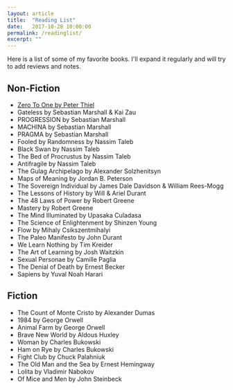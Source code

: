 ```yaml
---
layout: article
title:  "Reading List"
date:   2017-10-28 10:00:00
permalink: /readinglist/
excerpt: ""
---
```


Here is a list of some of my favorite books. I'll expand it regularly and will try to add reviews and notes.

## Non-Fiction

- <a href="/notes/zero-to-one">Zero To One by Peter Thiel</a>
- Gateless by Sebastian Marshall & Kai Zau
- PROGRESSION by Sebastian Marshall
- MACHINA by Sebastian Marshall
- PRAGMA by Sebastian Marshall
- Fooled by Randomness by Nassim Taleb
- Black Swan by Nassim Taleb
- The Bed of Procrustus by Nassim Taleb
- Antifragile by Nassim Taleb
- The Gulag Archipelago by Alexander Solzhenitsyn
- Maps of Meaning by Jordan B. Peterson
- The Sovereign Individual by James Dale Davidson & William Rees-Mogg
- The Lessons of History by Will & Ariel Durant
- The 48 Laws of Power by Robert Greene
- Mastery by Robert Greene
- The Mind Illuminated by Upasaka Culadasa
- The Science of Enlightenment by Shinzen Young
- Flow by Mihaly Csikszentmihalyi
- The Paleo Manifesto by John Durant
- We Learn Nothing by Tim Kreider
- The Art of Learning by Josh Waitzkin
- Sexual Personae by Camille Paglia
- The Denial of Death by Ernest Becker
- Sapiens by Yuval Noah Harari

## Fiction

- The Count of Monte Cristo by Alexander Dumas
- 1984 by George Orwell
- Animal Farm by George Orwell
- Brave New World by Aldous Huxley
- Woman by Charles Bukowski
- Ham on Rye by Charles Bukowski
- Fight Club by Chuck Palahniuk
- The Old Man and the Sea by Ernest Hemingway
- Lolita by Vladimir Nabokov
- Of Mice and Men by John Steinbeck
